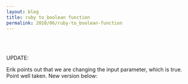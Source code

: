 ```yaml
---
layout: blog
title: ruby to_boolean function
permalink: 2010/06/ruby-to_boolean-function
---
```


<br><br>

<script src="https://gist.github.com/860759.js?file=to_bool.rb"></script>

UPDATE:

Erik points out that we are changing the input parameter, which is true. Point well taken. New version below:

<script src="https://gist.github.com/2552946.js?file=to_bool2.rb"></script>
